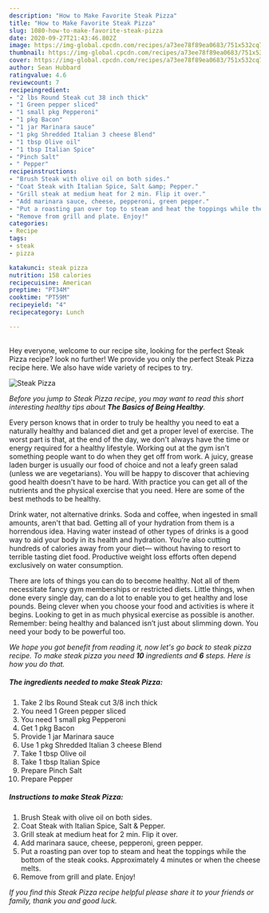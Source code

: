 ```yaml
---
description: "How to Make Favorite Steak Pizza"
title: "How to Make Favorite Steak Pizza"
slug: 1080-how-to-make-favorite-steak-pizza
date: 2020-09-27T21:43:46.802Z
image: https://img-global.cpcdn.com/recipes/a73ee78f89ea0683/751x532cq70/steak-pizza-recipe-main-photo.jpg
thumbnail: https://img-global.cpcdn.com/recipes/a73ee78f89ea0683/751x532cq70/steak-pizza-recipe-main-photo.jpg
cover: https://img-global.cpcdn.com/recipes/a73ee78f89ea0683/751x532cq70/steak-pizza-recipe-main-photo.jpg
author: Sean Hubbard
ratingvalue: 4.6
reviewcount: 7
recipeingredient:
- "2 lbs Round Steak cut 38 inch thick"
- "1 Green pepper sliced"
- "1 small pkg Pepperoni"
- "1 pkg Bacon"
- "1 jar Marinara sauce"
- "1 pkg Shredded Italian 3 cheese Blend"
- "1 tbsp Olive oil"
- "1 tbsp Italian Spice"
- "Pinch Salt"
- " Pepper"
recipeinstructions:
- "Brush Steak with olive oil on both sides."
- "Coat Steak with Italian Spice, Salt &amp; Pepper."
- "Grill steak at medium heat for 2 min. Flip it over."
- "Add marinara sauce, cheese, pepperoni, green pepper."
- "Put a roasting pan over top to steam and heat the toppings while the bottom of the steak cooks. Approximately 4 minutes or when the cheese melts."
- "Remove from grill and plate. Enjoy!"
categories:
- Recipe
tags:
- steak
- pizza

katakunci: steak pizza 
nutrition: 158 calories
recipecuisine: American
preptime: "PT34M"
cooktime: "PT59M"
recipeyield: "4"
recipecategory: Lunch

---
```

<br>
Hey everyone, welcome to our recipe site, looking for the perfect Steak Pizza recipe? look no further! We provide you only the perfect Steak Pizza recipe here. We also have wide variety of recipes to try.
<br>


![Steak Pizza](https://img-global.cpcdn.com/recipes/a73ee78f89ea0683/751x532cq70/steak-pizza-recipe-main-photo.jpg)

<i>Before you jump to Steak Pizza recipe, you may want to read this short interesting healthy tips about <strong>The Basics of Being Healthy</strong>.</i>

Every person knows that in order to truly be healthy you need to eat a naturally healthy and balanced diet and get a proper level of exercise. The worst part is that, at the end of the day, we don't always have the time or energy required for a healthy lifestyle. Working out at the gym isn't something people want to do when they get off from work. A juicy, grease laden burger is usually our food of choice and not a leafy green salad (unless we are vegetarians). You will be happy to discover that achieving good health doesn't have to be hard. With practice you can get all of the nutrients and the physical exercise that you need. Here are some of the best methods to be healthy.

Drink water, not alternative drinks. Soda and coffee, when ingested in small amounts, aren't that bad. Getting all of your hydration from them is a horrendous idea. Having water instead of other types of drinks is a good way to aid your body in its health and hydration. You’re also cutting hundreds of calories away from your diet— without having to resort to terrible tasting diet food. Productive weight loss efforts often depend exclusively on water consumption.

There are lots of things you can do to become healthy. Not all of them necessitate fancy gym memberships or restricted diets. Little things, when done every single day, can do a lot to enable you to get healthy and lose pounds. Being clever when you choose your food and activities is where it begins. Looking to get in as much physical exercise as possible is another. Remember: being healthy and balanced isn’t just about slimming down. You need your body to be powerful too. 


<i>We hope you got benefit from reading it, now let's go back to steak pizza recipe. To make steak pizza you need <strong>10</strong> ingredients and <strong>6</strong> steps. Here is how you do that.
</i>

##### The ingredients needed to make Steak Pizza:

1. Take 2 lbs Round Steak cut 3/8 inch thick
1. You need 1 Green pepper sliced
1. You need 1 small pkg Pepperoni
1. Get 1 pkg Bacon
1. Provide 1 jar Marinara sauce
1. Use 1 pkg Shredded Italian 3 cheese Blend
1. Take 1 tbsp Olive oil
1. Take 1 tbsp Italian Spice
1. Prepare Pinch Salt
1. Prepare  Pepper


##### Instructions to make Steak Pizza:

1. Brush Steak with olive oil on both sides.
1. Coat Steak with Italian Spice, Salt &amp; Pepper.
1. Grill steak at medium heat for 2 min. Flip it over.
1. Add marinara sauce, cheese, pepperoni, green pepper.
1. Put a roasting pan over top to steam and heat the toppings while the bottom of the steak cooks. Approximately 4 minutes or when the cheese melts.
1. Remove from grill and plate. Enjoy!


<i>If you find this Steak Pizza recipe helpful please share it to your friends or family, thank you and good luck.</i>
